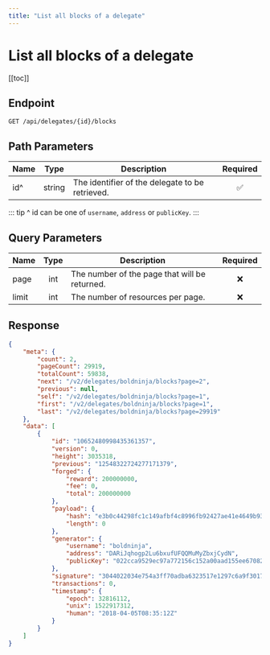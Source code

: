 ```yaml
---
title: "List all blocks of a delegate"
---
```


# List all blocks of a delegate

[[toc]]

## Endpoint

```
GET /api/delegates/{id}/blocks
```

## Path Parameters

| Name  | Type   | Description                                     | Required           |
|-------|:------:|-------------------------------------------------|:------------------:|
| id^   | string | The identifier of the delegate to be retrieved. | :white_check_mark: |

::: tip
^ id can be one of `username`, `address` or `publicKey`.
:::

## Query Parameters

| Name  | Type | Description                                   | Required |
|-------|:----:|-----------------------------------------------|:--------:|
| page  | int  | The number of the page that will be returned. | :x:      |
| limit | int  | The number of resources per page.             | :x:      |

## Response

```json
{
    "meta": {
        "count": 2,
        "pageCount": 29919,
        "totalCount": 59838,
        "next": "/v2/delegates/boldninja/blocks?page=2",
        "previous": null,
        "self": "/v2/delegates/boldninja/blocks?page=1",
        "first": "/v2/delegates/boldninja/blocks?page=1",
        "last": "/v2/delegates/boldninja/blocks?page=29919"
    },
    "data": [
        {
            "id": "10652480998435361357",
            "version": 0,
            "height": 3035318,
            "previous": "12548322724277171379",
            "forged": {
                "reward": 200000000,
                "fee": 0,
                "total": 200000000
            },
            "payload": {
                "hash": "e3b0c44298fc1c149afbf4c8996fb92427ae41e4649b934ca495991b7852b855",
                "length": 0
            },
            "generator": {
                "username": "boldninja",
                "address": "DARiJqhogp2Lu6bxufUFQQMuMyZbxjCydN",
                "publicKey": "022cca9529ec97a772156c152a00aad155ee6708243e65c9d211a589cb5d43234d"
            },
            "signature": "3044022034e754a3ff70adba6323517e1297c6a9f30176df2ac589661e9206fe60a203120220182c38da201fee20e803bb7725fe9618d6707547e6d7b757d4108f546934fe1c",
            "transactions": 0,
            "timestamp": {
                "epoch": 32816112,
                "unix": 1522917312,
                "human": "2018-04-05T08:35:12Z"
            }
        }
    ]
}
```
